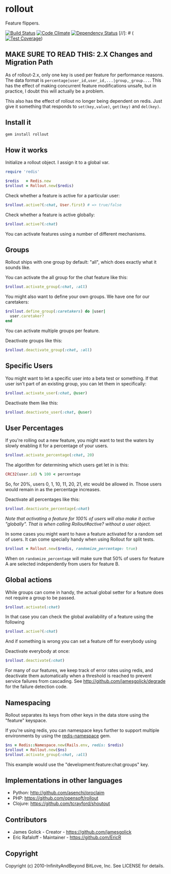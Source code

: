 # rollout

Feature flippers.

[![Build Status](https://travis-ci.org/FetLife/rollout.svg?branch=master)](https://travis-ci.org/FetLife/rollout)
[![Code Climate](https://codeclimate.com/github/FetLife/rollout/badges/gpa.svg)](https://codeclimate.com/github/FetLife/rollout)
[![Dependency
Status](https://gemnasium.com/FetLife/rollout.svg)](https://gemnasium.com/FetLife/rollout)
[//]: # ([![Test Coverage](https://codeclimate.com/github/FetLife/rollout/badges/coverage.svg)](https://codeclimate.com/github/FetLife/rollout/coverage))

## MAKE SURE TO READ THIS: 2.X Changes and Migration Path

As of rollout-2.x, only one key is used per feature for performance reasons.
The data format is `percentage|user_id,user_id,...|group,_group...`. This has
the effect of making concurrent feature modifications unsafe, but in practice,
I doubt this will actually be a problem.

This also has the effect of rollout no longer being dependent on redis. Just
give it something that responds to `set(key,value)`, `get(key)` and
`del(key)`.

## Install it

```bash
gem install rollout
```

## How it works

Initialize a rollout object. I assign it to a global var.

```ruby
require 'redis'

$redis   = Redis.new
$rollout = Rollout.new($redis)
```

Check whether a feature is active for a particular user:

```ruby
$rollout.active?(:chat, User.first) # => true/false
```

Check whether a feature is active globally:

```ruby
$rollout.active?(:chat)
```

You can activate features using a number of different mechanisms.

## Groups

Rollout ships with one group by default: "all", which does exactly what it
sounds like.

You can activate the all group for the chat feature like this:

```ruby
$rollout.activate_group(:chat, :all)
```

You might also want to define your own groups. We have one for our caretakers:

```ruby
$rollout.define_group(:caretakers) do |user|
  user.caretaker?
end
```

You can activate multiple groups per feature.

Deactivate groups like this:

```ruby
$rollout.deactivate_group(:chat, :all)
```

## Specific Users

You might want to let a specific user into a beta test or something. If that
user isn't part of an existing group, you can let them in specifically:

```ruby
$rollout.activate_user(:chat, @user)
```

Deactivate them like this:

```ruby
$rollout.deactivate_user(:chat, @user)
```

## User Percentages

If you're rolling out a new feature, you might want to test the waters by
slowly enabling it for a percentage of your users.

```ruby
$rollout.activate_percentage(:chat, 20)
```

The algorithm for determining which users get let in is this:

```ruby
CRC32(user.id) % 100 < percentage
```

So, for 20%, users 0, 1, 10, 11, 20, 21, etc would be allowed in. Those users
would remain in as the percentage increases.

Deactivate all percentages like this:

```ruby
$rollout.deactivate_percentage(:chat)
```

_Note that activating a feature for 100% of users will also make it active
"globally". That is when calling Rollout#active? without a user object._

In some cases you might want to have a feature activated for a random set of
users. It can come specially handy when using Rollout for split tests.

```ruby
$rollout = Rollout.new($redis, randomize_percentage: true)
```

When on `randomize_percentage` will make sure that 50% of users for feature A
are selected independently from users for feature B.

## Global actions

While groups can come in handy, the actual global setter for a feature does not require a group to be passed.

```ruby
$rollout.activate(:chat)
```

In that case you can check the global availability of a feature using the following

```ruby
$rollout.active?(:chat)
```

And if something is wrong you can set a feature off for everybody using

Deactivate everybody at once:

```ruby
$rollout.deactivate(:chat)
```

For many of our features, we keep track of error rates using redis, and
deactivate them automatically when a threshold is reached to prevent service
failures from cascading. See http://github.com/jamesgolick/degrade for the
failure detection code.

## Namespacing

Rollout separates its keys from other keys in the data store using the
"feature" keyspace.

If you're using redis, you can namespace keys further to support multiple
environments by using the
[redis-namespace](https://github.com/resque/redis-namespace) gem.

```ruby
$ns = Redis::Namespace.new(Rails.env, redis: $redis)
$rollout = Rollout.new($ns)
$rollout.activate_group(:chat, :all)
```

This example would use the "development:feature:chat:groups" key.

## Implementations in other languages

*   Python: http://github.com/asenchi/proclaim
*   PHP: https://github.com/opensoft/rollout
*   Clojure: https://github.com/tcrayford/shoutout


## Contributors

*   James Golick - Creator - https://github.com/jamesgolick
*   Eric Rafaloff - Maintainer - https://github.com/EricR


## Copyright

Copyright (c) 2010-InfinityAndBeyond BitLove, Inc. See LICENSE for details.
